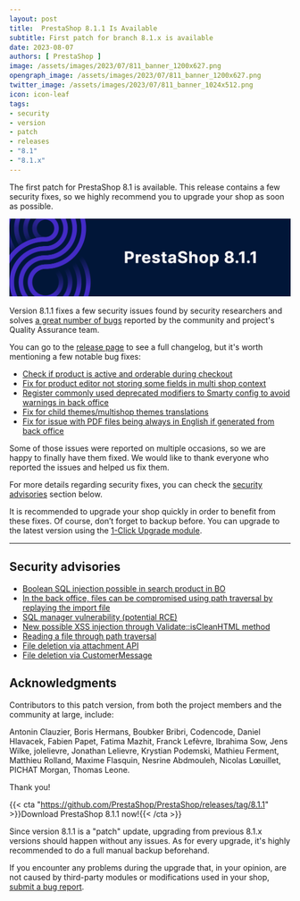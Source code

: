 ```yaml
---
layout: post
title:  PrestaShop 8.1.1 Is Available
subtitle: First patch for branch 8.1.x is available
date: 2023-08-07
authors: [ PrestaShop ]
image: /assets/images/2023/07/811_banner_1200x627.png
opengraph_image: /assets/images/2023/07/811_banner_1200x627.png
twitter_image: /assets/images/2023/07/811_banner_1024x512.png
icon: icon-leaf
tags:
- security
- version
- patch
- releases
- "8.1"
- "8.1.x"
---
```


The first patch for PrestaShop 8.1 is available. This release contains a few security fixes, so we highly recommend you to upgrade your shop as soon as possible.

![8.1.1 is available!](/assets/images/2023/07/811_banner_1534x424.png)

Version 8.1.1 fixes a few security issues found by security researchers and solves [a great number of bugs](https://github.com/PrestaShop/PrestaShop/pulls?q=is%3Apr+is%3Amerged+milestone%3A8.1.1+label%3A%22Bug+fix%22+-label%3A%22E2E+Tests%22+) reported by the community and project's Quality Assurance team.

You can go to the [release page](https://github.com/PrestaShop/PrestaShop/releases/tag/8.1.1) to see a full changelog, but it's worth mentioning a few notable bug fixes:

- [Check if product is active and orderable during checkout](https://github.com/PrestaShop/PrestaShop/pull/33156)
- [Fix for product editor not storing some fields in multi shop context](https://github.com/PrestaShop/PrestaShop/pull/33151)
- [Register commonly used deprecated modifiers to Smarty config to avoid warnings in back office](https://github.com/PrestaShop/PrestaShop/pull/33136)
- [Fix for child themes/multishop themes translations](https://github.com/PrestaShop/PrestaShop/pull/33133)
- [Fix for issue with PDF files being always in English if generated from back office](https://github.com/PrestaShop/PrestaShop/issues/32530)

Some of those issues were reported on multiple occasions, so we are happy to finally have them fixed. We would like to thank everyone who reported the issues and helped us fix them.

For more details regarding security fixes, you can check the [security advisories](#security-advisories) section below.

It is recommended to upgrade your shop quickly in order to benefit from these fixes. Of course, don’t forget to backup before. You can upgrade to the latest version using the [1-Click Upgrade module](https://github.com/PrestaShop/autoupgrade/releases/).

---

## Security advisories

- [Boolean SQL injection possible in search product in BO](https://github.com/PrestaShop/PrestaShop/security/advisories/GHSA-75p5-jwx4-qw9h)
- [In the back office, files can be compromised using path traversal by replaying the import file](https://github.com/PrestaShop/PrestaShop/security/advisories/GHSA-m9r4-3fg7-pqm2)
- [SQL manager vulnerability (potential RCE)](https://github.com/PrestaShop/PrestaShop/security/advisories/GHSA-gf46-prm4-56pc)
- [New possible XSS injection through Validate::isCleanHTML method](https://github.com/PrestaShop/PrestaShop/security/advisories/GHSA-xw2r-f8xv-c8xp)
- [Reading a file through path traversal](https://github.com/PrestaShop/PrestaShop/security/advisories/GHSA-hpf4-v7v2-95p2)
- [File deletion via attachment API](https://github.com/PrestaShop/PrestaShop/security/advisories/GHSA-2rf5-3fw8-qm47)
- [File deletion via CustomerMessage](https://github.com/PrestaShop/PrestaShop/security/advisories/GHSA-v4gr-v679-42p7)


## Acknowledgments

Contributors to this patch version, from both the project members and the community at large, include:

Antonin Clauzier, Boris Hermans, Boubker Bribri, Codencode, Daniel Hlavacek, Fabien Papet, Fatima Mazhit, Franck Lefèvre, Ibrahima Sow, Jens Wilke, jolelievre, Jonathan Lelievre, Krystian Podemski, Mathieu Ferment, Matthieu Rolland, Maxime Flasquin, Nesrine Abdmouleh, Nicolas Lœuillet, PICHAT Morgan, Thomas Leone.

Thank you!

{{< cta "https://github.com/PrestaShop/PrestaShop/releases/tag/8.1.1" >}}Download PrestaShop 8.1.1 now!{{< /cta >}}

Since version 8.1.1 is a "patch" update, upgrading from previous 8.1.x versions should happen without any issues. As for every upgrade, it's highly recommended to do a full manual backup beforehand.

If you encounter any problems during the upgrade that, in your opinion, are not caused by third-party modules or modifications used in your shop, [submit a bug report](https://www.prestashop-project.org/get-involved/report-issues/).
